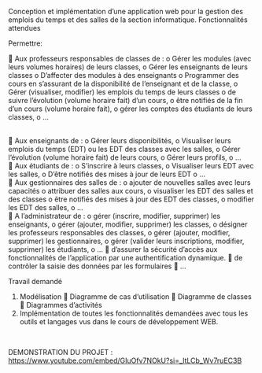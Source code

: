 Conception et implémentation d’une application web pour la 
gestion des emplois du temps et des salles de la section informatique.
Fonctionnalités attendues
<br/>

Permettre:

 Aux professeurs responsables de classes de :
o Gérer les modules (avec leurs volumes horaires) de leurs classes,
o Gérer les enseignants de leurs classes
o D’affecter des modules à des enseignants
o Programmer des cours en s’assurant de la disponibilité de l’enseignant et de la classe,
o Gérer (visualiser, modifier) les emplois du temps de leurs classes
o de suivre l’évolution (volume horaire fait) d’un cours,
o être notifiés de la fin d’un cours (volume horaire fait),
o gérer les comptes des étudiants de leurs classes,
o …

<br/>
 Aux enseignants de : 
o Gérer leurs disponibilités,
o Visualiser leurs emplois du temps (EDT) ou les EDT des classes avec les salles,
o Gérer l’évolution (volume horaire fait) de leurs cours, 
o Gérer leurs profils,
o …

<br/>
 Aux étudiants de :
o S’inscrire à leurs classes,
o Visualiser leurs EDT avec les salles,
o D’être notifiés des mises à jour de leurs EDT
o …

<br/>
 Aux gestionnaires des salles de :
o ajouter de nouvelles salles avec leurs capacités
o attribuer des salles aux cours,
o visualiser les EDT des salles et des classes
o être notifiés des mises à jour des EDT des classes,
o modifier les EDT des salles,
o …

<br/>
 A l’administrateur de :
o gérer (inscrire, modifier, supprimer) les enseignants,
o gérer (ajouter, modifier, supprimer) les classes,
o désigner les professeurs responsables des classes,
o gérer (ajouter, modifier, supprimer) les gestionnaires,
o gérer (valider leurs inscriptions, modifier, supprimer) les étudiants,
o …
 d’assurer la sécurité d’accès aux fonctionnalités de l’application par une authentification 
dynamique.
 de contrôler la saisie des données par les formulaires
 …

Travail demandé
1. Modélisation 
 Diagramme de cas d’utilisation
 Diagramme de classes
 Diagrammes d’activités
2. Implémentation de toutes les fonctionnalités demandées avec tous les outils et langages 
vus dans le cours de développement WEB.
<br/>

DEMONSTRATION DU PROJET : https://www.youtube.com/embed/GIuOfv7NOkU?si=_ltLCb_Wv7ruEC3B 
